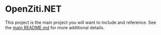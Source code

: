 # OpenZiti.NET

This project is the main project you will want to include and reference. See the [main README.md](../README.md) for
more additional details.